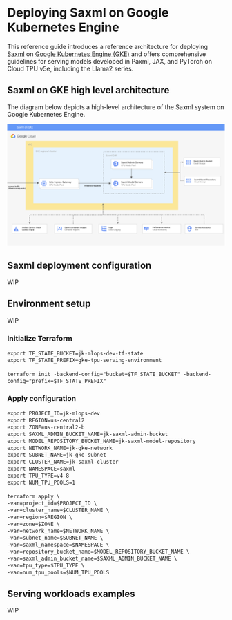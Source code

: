 # Deploying Saxml on Google Kubernetes Engine 

This reference guide introduces a reference architecture for deploying [Saxml](https://github.com/google/saxml) on [Google Kubernetes Engine (GKE)](https://cloud.google.com/kubernetes-engine?hl=en) and offers comprehensive guidelines for serving  models developed in  Paxml, JAX, and PyTorch on Cloud TPU v5e, including the Llama2 series.

## Saxml on GKE high level architecture  

The diagram below depicts a high-level architecture of the Saxml system on Google Kubernetes Engine.

![arch](/images/saxml-gke.png)

## Saxml deployment configuration

WIP

## Environment setup

WIP

### Initialize Terraform

```
export TF_STATE_BUCKET=jk-mlops-dev-tf-state
export TF_STATE_PREFIX=gke-tpu-serving-environment

terraform init -backend-config="bucket=$TF_STATE_BUCKET" -backend-config="prefix=$TF_STATE_PREFIX"

```

### Apply configuration

```
export PROJECT_ID=jk-mlops-dev
export REGION=us-central2
export ZONE=us-central2-b
export SAXML_ADMIN_BUCKET_NAME=jk-saxml-admin-bucket
export MODEL_REPOSITORY_BUCKET_NAME=jk-saxml-model-repository
export NETWORK_NAME=jk-gke-network
export SUBNET_NAME=jk-gke-subnet
export CLUSTER_NAME=jk-saxml-cluster
export NAMESPACE=saxml
export TPU_TYPE=v4-8
export NUM_TPU_POOLS=1

terraform apply \
-var=project_id=$PROJECT_ID \
-var=cluster_name=$CLUSTER_NAME \
-var=region=$REGION \
-var=zone=$ZONE \
-var=network_name=$NETWORK_NAME \
-var=subnet_name=$SUBNET_NAME \
-var=saxml_namespace=$NAMESPACE \
-var=repository_bucket_name=$MODEL_REPOSITORY_BUCKET_NAME \
-var=saxml_admin_bucket_name=$SAXML_ADMIN_BUCKET_NAME \
-var=tpu_type=$TPU_TYPE \
-var=num_tpu_pools=$NUM_TPU_POOLS

```




## Serving workloads examples

WIP

